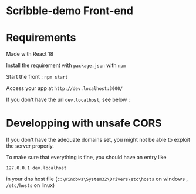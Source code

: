 # Scribble-demo Front-end

# Requirements 

Made with React 18

Install the requirement with `package.json` with `npm`

Start the front : `npm start`

Access your app at `http://dev.localhost:3000/`

If you don't have the url `dev.localhost`, see below :


# Developping with unsafe CORS

If you don't have the adequate domains set, you might not be able to exploit the server properly. 

To make sure that everything is fine, you should have an entry like 

`127.0.0.1 dev.localhost`

in your dns host file (`c:\Windows\System32\Drivers\etc\hosts` on windows , `/etc/hosts` on linux) 